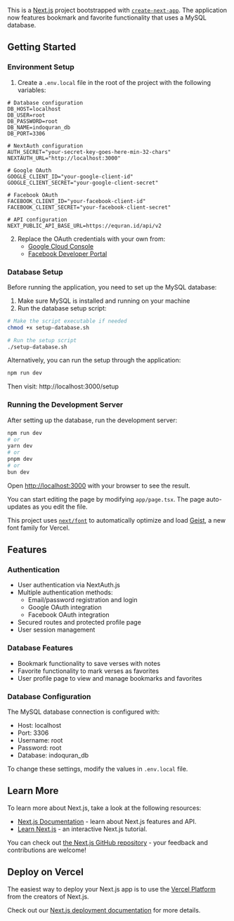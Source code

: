 This is a [Next.js](https://nextjs.org) project bootstrapped with [`create-next-app`](https://nextjs.org/docs/app/api-reference/cli/create-next-app). The application now features bookmark and favorite functionality that uses a MySQL database.

## Getting Started

### Environment Setup

1. Create a `.env.local` file in the root of the project with the following variables:

```
# Database configuration
DB_HOST=localhost
DB_USER=root
DB_PASSWORD=root
DB_NAME=indoquran_db
DB_PORT=3306

# NextAuth configuration
AUTH_SECRET="your-secret-key-goes-here-min-32-chars"
NEXTAUTH_URL="http://localhost:3000"

# Google OAuth
GOOGLE_CLIENT_ID="your-google-client-id"
GOOGLE_CLIENT_SECRET="your-google-client-secret"

# Facebook OAuth
FACEBOOK_CLIENT_ID="your-facebook-client-id"
FACEBOOK_CLIENT_SECRET="your-facebook-client-secret"

# API configuration
NEXT_PUBLIC_API_BASE_URL=https://equran.id/api/v2
```

2. Replace the OAuth credentials with your own from:
   - [Google Cloud Console](https://console.cloud.google.com/) 
   - [Facebook Developer Portal](https://developers.facebook.com/)

### Database Setup

Before running the application, you need to set up the MySQL database:

1. Make sure MySQL is installed and running on your machine
2. Run the database setup script:

```bash
# Make the script executable if needed
chmod +x setup-database.sh

# Run the setup script
./setup-database.sh
```

Alternatively, you can run the setup through the application:

```bash
npm run dev
```

Then visit: http://localhost:3000/setup

### Running the Development Server

After setting up the database, run the development server:

```bash
npm run dev
# or
yarn dev
# or
pnpm dev
# or
bun dev
```

Open [http://localhost:3000](http://localhost:3000) with your browser to see the result.

You can start editing the page by modifying `app/page.tsx`. The page auto-updates as you edit the file.

This project uses [`next/font`](https://nextjs.org/docs/app/building-your-application/optimizing/fonts) to automatically optimize and load [Geist](https://vercel.com/font), a new font family for Vercel.

## Features

### Authentication
- User authentication via NextAuth.js
- Multiple authentication methods:
  - Email/password registration and login
  - Google OAuth integration
  - Facebook OAuth integration
- Secured routes and protected profile page
- User session management

### Database Features
- Bookmark functionality to save verses with notes
- Favorite functionality to mark verses as favorites
- User profile page to view and manage bookmarks and favorites

### Database Configuration
The MySQL database connection is configured with:
- Host: localhost
- Port: 3306
- Username: root
- Password: root
- Database: indoquran_db

To change these settings, modify the values in `.env.local` file.

## Learn More

To learn more about Next.js, take a look at the following resources:

- [Next.js Documentation](https://nextjs.org/docs) - learn about Next.js features and API.
- [Learn Next.js](https://nextjs.org/learn) - an interactive Next.js tutorial.

You can check out [the Next.js GitHub repository](https://github.com/vercel/next.js) - your feedback and contributions are welcome!

## Deploy on Vercel

The easiest way to deploy your Next.js app is to use the [Vercel Platform](https://vercel.com/new?utm_medium=default-template&filter=next.js&utm_source=create-next-app&utm_campaign=create-next-app-readme) from the creators of Next.js.

Check out our [Next.js deployment documentation](https://nextjs.org/docs/app/building-your-application/deploying) for more details.
